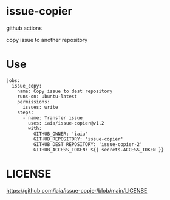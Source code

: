 # issue-copier

github actions

copy issue to another repository


# Use

```
jobs:
  issue_copy:
    name: Copy issue to dest repository
    runs-on: ubuntu-latest
    permissions:
      issues: write
    steps:
      - name: Transfer issue
        uses: iaia/issue-copier@v1.2
        with:
          GITHUB_OWNER: 'iaia'
          GITHUB_REPOSITORY: 'issue-copier'
          GITHUB_DEST_REPOSITORY: 'issue-copier-2'
          GITHUB_ACCESS_TOKEN: ${{ secrets.ACCESS_TOKEN }}
```

# LICENSE

https://github.com/iaia/issue-copier/blob/main/LICENSE

